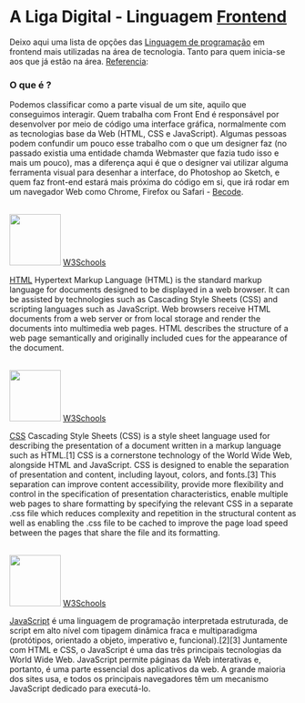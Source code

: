 # A Liga Digital - Linguagem [Frontend]()

Deixo aqui uma lista de opções das [Linguagem de programação](https://pt.wikipedia.org/wiki/Linguagem_de_programa%C3%A7%C3%A3o) em frontend mais utilizadas na área de tecnologia. Tanto para quem inicia-se aos que já estão na área. [Referencia](https://www.alura.com.br/artigos/o-que-e-front-end-e-back-end):

### O que é ?<p>
Podemos classificar como a parte visual de um site, aquilo que conseguimos interagir. Quem trabalha com Front End é responsável por desenvolver por meio de código uma interface gráfica, normalmente com as tecnologias base da Web (HTML, CSS e JavaScript). Algumas pessoas podem confundir um pouco esse trabalho com o que um designer faz (no passado existia uma entidade chamda Webmaster que fazia tudo isso e mais um pouco), mas a diferença aqui é que o designer vai utilizar alguma ferramenta visual para desenhar a interface, do Photoshop ao Sketch, e quem faz front-end estará mais próxima do código em si, que irá rodar em um navegador Web como Chrome, Firefox ou Safari - [Becode](https://becode.com.br/frameworks-front-end-mais-amados-segundo-github/).


 
<br><img height="90" src=https://www.seaicons.com/wp-content/uploads/2015/07/Other-html-5-icon.png /> [W3Schools](https://www.w3schools.com/html/)

[HTML](https://en.wikipedia.org/wiki/HTML) Hypertext Markup Language (HTML) is the standard markup language for documents designed to be displayed in a web browser. It can be assisted by technologies such as Cascading Style Sheets (CSS) and scripting languages such as JavaScript. Web browsers receive HTML documents from a web server or from local storage and render the documents into multimedia web pages. HTML describes the structure of a web page semantically and originally included cues for the appearance of the document.

<br><img height="90" src=https://cdn.iconscout.com/icon/free/png-512/css-118-569410.png /> [W3Schools](https://www.w3schools.com/css/default.asp)

[CSS](https://en.wikipedia.org/wiki/CSS) Cascading Style Sheets (CSS) is a style sheet language used for describing the presentation of a document written in a markup language such as HTML.[1] CSS is a cornerstone technology of the World Wide Web, alongside HTML and JavaScript. CSS is designed to enable the separation of presentation and content, including layout, colors, and fonts.[3] This separation can improve content accessibility, provide more flexibility and control in the specification of presentation characteristics, enable multiple web pages to share formatting by specifying the relevant CSS in a separate .css file which reduces complexity and repetition in the structural content as well as enabling the .css file to be cached to improve the page load speed between the pages that share the file and its formatting.

<br><img height="90" src=https://icon-library.com/images/javascript-icon-png/javascript-icon-png-23.jpg /> [W3Schools](https://www.w3schools.com/js/DEFAULT.asp)

[JavaScript](https://pt.wikipedia.org/wiki/JavaScript) é uma linguagem de programação interpretada estruturada, de script em alto nível com tipagem dinâmica fraca e multiparadigma (protótipos, orientado a objeto, imperativo e, funcional).[2][3] Juntamente com HTML e CSS, o JavaScript é uma das três principais tecnologias da World Wide Web. JavaScript permite páginas da Web interativas e, portanto, é uma parte essencial dos aplicativos da web. A grande maioria dos sites usa, e todos os principais navegadores têm um mecanismo JavaScript dedicado para executá-lo.
